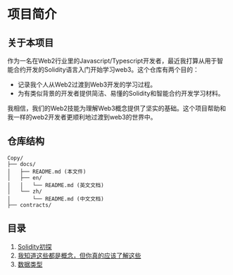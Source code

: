 # 项目简介
## 关于本项目

作为一名在Web2行业里的Javascript/Typescript开发者，最近我打算从用于智能合约开发的Solidity语言入门开始学习web3。这个仓库有两个目的：

* 记录我个人从Web2过渡到Web3开发的学习过程。
* 为有类似背景的开发者提供简洁、易懂的Solidity和智能合约开发学习材料。

我相信，我们的Web2技能为理解Web3概念提供了坚实的基础。这个项目帮助和我一样的web2开发者更顺利地过渡到web3的世界中。

## 仓库结构
```
Copy/
├── docs/
│   ├── README.md (本文件)
│   ├── en/
│   │   └── README.md (英文文档)
│   └── zh/
│       └── README.md (中文文档)
├── contracts/
```

## 目录

1. [Solidity初探](./1-HelloSolidity/README.md)
2. [我知道这些都是概念，但你真的应该了解这些](./2-I-know-but-u-should-know-this/README.md)
3. [数据类型](./3-data-types/README.md)

